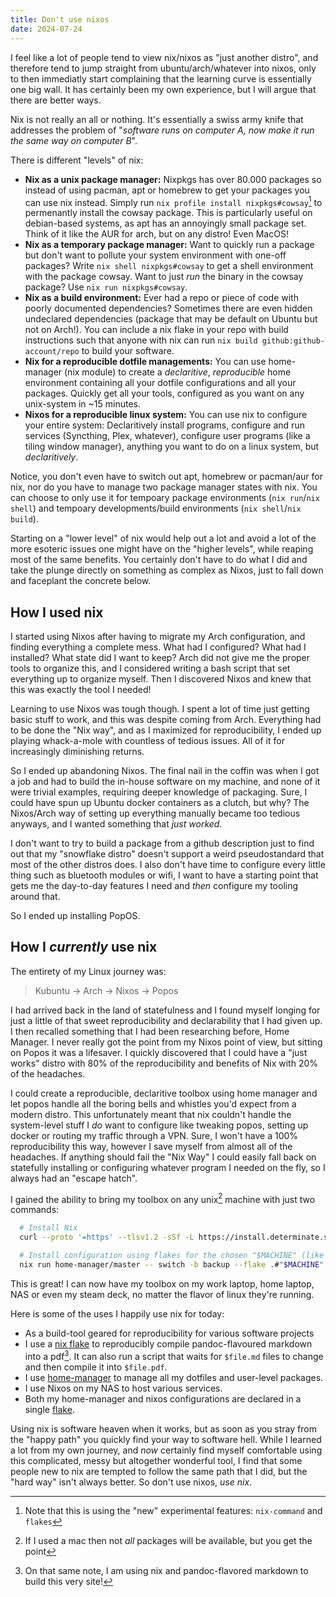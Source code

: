```yaml
---
title: Don't use nixos
date: 2024-07-24
---
```


I feel like a lot of people tend to view nix/nixos as "just another distro",
and therefore tend to jump straight from ubuntu/arch/whatever into nixos, only
to then immediatly start complaining that the learning curve is essentially
one big wall. It has certainly been my own experience, but I will argue that
there are better ways.

Nix is not really an all or nothing. It's essentially a swiss army knife
that addresses the problem of "_software runs on computer A, now make it
run the same way on computer B_".

There is different "levels" of nix:

- **Nix as a unix package manager:** Nixpkgs has over 80.000 packages so
  instead of using pacman, apt or homebrew to get your packages you can use
  nix instead. Simply run `nix profile install nixpkgs#cowsay`[^1] to permenantly
  install the cowsay package. This is particularly useful on debian-based
  systems, as apt has an annoyingly small package set. Think of it like the
  AUR for arch, but on any distro! Even MacOS!
- **Nix as a temporary package manager:** Want to quickly run a package but
  don't want to pollute your system environment with one-off packages? Write
  `nix shell nixpkgs#cowsay` to get a shell environment with the package
  cowsay. Want to just _run_ the binary in the cowsay package? Use 
  `nix run nixpkgs#cowsay`.
- **Nix as a build environment:** Ever had a repo or piece of code with
  poorly documented dependencies? Sometimes there are even hidden undeclared
  dependencies (package that may be default on Ubuntu but not on Arch!). You
  can include a nix flake in your repo with build instructions such that anyone with
  nix can run `nix build github:github-account/repo` to build your software.
- **Nix for a reproducible dotfile managements:** You can use home-manager
  (nix module) to create a _declaritive_, _reproducible_ home environment
  containing all your dotfile configurations and all your packages. Quickly get
  all your tools, configured as you want on any unix-system in ~15 minutes.
- **Nixos for a reproducible linux system:** You can use nix to configure your
  entire system: Declaritively install programs, configure and run services
  (Syncthing, Plex, whatever), configure user programs (like a tiling window
  manager), anything you want to do on a linux system, but _declaritively_.

Notice, you don't even have to switch out apt, homebrew or pacman/aur for nix,
nor do you have to manage two package manager states with nix. You can choose
to only use it for tempoary package environments (`nix run`/`nix shell`)
and tempoary developments/build environments (`nix shell`/`nix build`).

Starting on a "lower level" of nix would help out a lot and avoid a lot
of the more esoteric issues one might have on the "higher levels", while
reaping most of the same benefits. You certainly don't have to do what I did
and take the plunge directly on something as complex as Nixos, just to fall
down and faceplant the concrete below.

## How I used nix

I started using Nixos after having to migrate my Arch configuration,
and finding everything a complete mess. What had I configured? What had I
installed? What state did I want to keep? Arch did not give me the proper
tools to organize this, and I considered writing a bash script that set
everything up to organize myself. Then I discovered Nixos and knew that this
was exactly the tool I needed!

Learning to use Nixos was tough though. I spent a lot of time just getting
basic stuff to work, and this was despite coming from Arch. Everything had
to be done the "Nix way", and as I maximized for reproducibility, I ended
up playing whack-a-mole with countless of tedious issues. All of it for
increasingly diminishing returns.

So I ended up abandoning Nixos. The final nail in the coffin was when I got
a job and had to build the in-house software on my machine, and none of it
were trivial examples, requiring deeper knowledge of packaging. Sure, I could
have spun up Ubuntu docker containers as a clutch, but why? The Nixos/Arch
way of setting up everything manually became too tedious anyways, and I
wanted something that _just worked._

I don't want to try to build a package from a github description just to find
out that my "snowflake distro" doesn't support a weird pseudostandard that
most of the other distros does. I also don't have time to configure every
little thing such as bluetooth modules or wifi, I want to have a starting
point that gets me the day-to-day features I need and _then_ configure my
tooling around that.

So I ended up installing PopOS.

## How I _currently_ use nix

The entirety of my Linux journey was:

> Kubuntu → Arch → Nixos → Popos

I had arrived back in the land of statefulness and I found myself longing
for just a little of that sweet reproducibility and declarability that I had
given up. I then recalled something that I had been researching before,
Home Manager. I never really got the point from my Nixos point of view,
but sitting on Popos it was a lifesaver. I quickly discovered that I could
have a "just works" distro with 80% of the reproducibility and benefits of
Nix with 20% of the headaches.

I could create a reproducible, declaritive toolbox using home manager and
let popos handle all the boring bells and whistles you'd expect from a modern
distro. This unfortunately meant that nix couldn't handle the system-level stuff
I _do_ want to configure like tweaking popos, setting up docker or routing
my traffic through a VPN. Sure, I won't have a 100% reproducibility this way,
however I save myself from almost all of the headaches. If anything should fail
the "Nix Way" I could easily fall back on statefully installing or configuring
whatever program I needed on the fly, so I always had an "escape hatch".

I gained the ability to bring my toolbox on any unix[^2] machine with just
two commands:

```sh
  # Install Nix
  curl --proto '=https' --tlsv1.2 -sSf -L https://install.determinate.systems/nix | sh -s -- install

  # Install configuration using flakes for the chosen "$MACHINE" (like "work-laptop")
  nix run home-manager/master -- switch -b backup --flake .#"$MACHINE"
```

This is great! I can now have my toolbox on my work laptop, home laptop,
NAS or even my steam deck, no matter the flavor of linux they're running.

Here is some of the uses I happily use nix for today:

- As a build-tool geared for reproducibility for various software projects
- I use a [nix
  flake](https://gist.github.com/rasmus-kirk/c56267f2256a5b1326eefdcb2da33d92)
  to reproducibly compile pandoc-flavoured markdown into a pdf[^3]. It can also
  run a script that waits for `$file.md` files to change and then compile
  it into `$file.pdf`.
- I use [home-manager](<!-- TODO: insert link -->) to manage all my dotfiles
  and user-level packages.
- I use Nixos on my NAS to host various services.
- Both my home-manager and nixos configurations are declared in a single
  [flake](<!-- TODO: insert link -->).

Using nix is software heaven when it works, but as soon as you stray from the
"happy path" you quickly find your way to software hell. While I learned a
lot from my own journey, and _now_ certainly find myself comfortable using
this complicated, messy but altogether wonderful tool, I find that some
people new to nix are tempted to follow the same path that I did, but the
"hard way" isn't always better. So don't use nixos, _use nix_.

[^1]: Note that this is using the "new" experimental features: `nix-command`
      and `flakes`
[^2]: If I used a mac then not _all_ packages will be available, but you get
      the point
[^3]: On that same note, I am using nix and pandoc-flavored markdown to
      build this very site!
